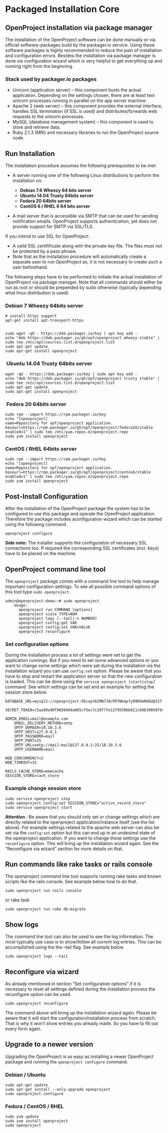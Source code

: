 # Packaged Installation Core

## OpenProject&nbsp;installation via package manager

The installation of the OpenProject software can be done manually or via official software-packages build by the packager.io service. Using these software packages is highly recommended to reduce the pain of installation and configuration errors. Besides the installation via package manager is done via configuration wizard which is very helpful to get everything up and running right from the beginning.

### Stack used by packager.io packages

- Unicorn (application server) – this component hosts the actual application. Depending on the settings chosen, there are at least two unicorn processes running in parallel on the app server machine.
- Apache 2 (web server) – this component provides the external interface, handles SSL termination (if SSL is used) and distributes/forwards web requests to the unicorn processes.
- MySQL (database management system) – this component is used to store and retrieve data.
- Ruby 2.1.3 (MRI) and necessary libraries to run the OpenProject source code.

## Run Installation

The installation procedure assumes the following prerequisites to be met:

- A server running one of the following Linux distributions to perform the installation on:
  - **Debian 7.6 Wheezy 64 bits server**
  - **Ubuntu 14.04 Trusty 64bits server**
  - **Fedora 20 64bits server**
  - **CentOS 6 / RHEL 6 64 bits server&nbsp;**

- A mail server that is accessible via SMTP that can be used for sending notification emails. OpenProject supports authentication, yet does not provide support for SMTP via SSL/TLS.

If you intend to use SSL for OpenProject:

- A valid SSL certifificate along with the private key file. The files must not be protected by a pass phrase.
- Note that as the installation procedure will automatically create a separate user to run OpenProject as, it is not necessary to create such a user beforehand.

The following steps have to be performed to initiate the actual installation of OpenProject via package manager. Note that all commands should either be run as root or should be prepended by sudo otherwise (typically depending what linux distribution is used).

### Debian&nbsp;7 Wheezy 64bits server

    # install https support
    apt-get install apt-transport-https
    
    
    sudo wget -qO - https://deb.packager.io/key | apt-key add -
    echo "deb https://deb.packager.io/gh/opf/openproject wheezy stable" | sudo tee /etc/apt/sources.list.d/openproject.list
    sudo apt-get update
    sudo apt-get install openproject

### &nbsp;Ubuntu 14.04 Trusty 64bits server

    wget -qO - https://deb.packager.io/key | sudo apt-key add -
    echo "deb https://deb.packager.io/gh/opf/openproject trusty stable" |
    sudo tee /etc/apt/sources.list.d/openproject.list
    sudo apt-get update
    sudo apt-get install openproject

### &nbsp;Fedora 20 64bits server

    sudo rpm --import https://rpm.packager.io/key
    echo "[openproject]
    name=Repository for opf/openproject application.
    baseurl=https://rpm.packager.io/gh/opf/openproject/fedora20/stable
    enabled=1" | sudo tee /etc/yum.repos.d/openproject.repo
    sudo yum install openproject

### CentOS / RHEL 64bits server

    sudo rpm --import https://rpm.packager.io/key
    echo "[openproject]
    name=Repository for opf/openproject application.
    baseurl=https://rpm.packager.io/gh/opf/openproject/centos6/stable
    enabled=1" | sudo tee /etc/yum.repos.d/openproject.repo
    sudo yum install openproject

## Post-Install Configuration

After the installation of the OpenProject package the system has to be configured to use this package and operate the OpenProject application. Therefore the package includes aconfiguration wizard which can be started using the following command.

    openproject configure

**Side note:** The installer supports the configuration of necessary SSL connections too. If required the corresponding SSL certificates (incl. keys) have to be placed on the machine.

## OpenProject command line tool

The `openproject` package comes with a command line tool to help manage important configuration settings. To see all possible command options of this tool type `sudo openproject`.

    admin@openproject-demo:~# sudo openproject
        Usage:
          openproject run COMMAND [options]
          openproject scale TYPE=NUM
          openproject logs [--tail|-n NUMBER]
          openproject config:get VAR
          openproject config:set VAR=VALUE
          openproject reconfigure

### Set configuration options

During the installation process a lot of settings were set to get the application runnings. But if you need to set some advanced options or you want to change some settings which were set during the installation via the installation wizard you can use `config:set` option. Please be aware that you have to stop and restart the application server so that the new configuration is loaded. This can be done using the `service openproject [start|stop]` command. See which settings can be set and an example for setting the session store below.

    DATABASE_URL=mysql2://openproject:9ScapYA1MN7JQrPR7Wkmp7y99K6mRHGU@127.0.0.1:3306/openproject
        SECRET_TOKEN=c5aa99a90f9650404a885cf5ec7c28f7fe1379550bb811cb0b39058f9407eaa216b9b2b22d27f58fb15ac21adb3bd16494ebe89e39ec225ef4627db048a12530

    ADMIN_EMAIL=mail@example.com
        EMAIL_DELIVERY_METHOD=smtp
        SMTP_DOMAIN=10.10.3.6
        SMTP_HOST=127.0.0.1
        SMTP_PASSWORD=mail
        SMTP_PORT=25
        SMTP_URL=smtp://mail:mail@127.0.0.1:25/10.10.3.6
        SMTP_USERNAME=mail

    WEB_CONCURRENCY=2
    WEB_TIMEOUT=15

    RAILS_CACHE_STORE=memcache
    SESSION_STORE=cach_store

### Example change session store

    sudo service openproject stop
    sudo openproject config:set SESSION_STORE="active_record_store"
    sudo service openproject start

**Attention** : Be aware that you should only set or change settings which are directly related to the openproject application/instance itself (see the list above). For example settings related to the apache web server can also be set via the `config:set` option but this can end up in an undesired state of the openproject application. If you want to change these settings use the `reconfigure` option. This will bring up the installation wizard again. See the “Reconfigure via wizard” section for more details on that.

## Run commands like rake tasks or rails console

The openproject command line tool supports running rake tasks and known scripts like the rails console. See example below how to do that.

    sudo openproject run rails console

or rake task

    sudo openproject run rake db:migrate

## Show logs

The command line tool can also be used to see the log information. The most typically use case is to show/follow all current log entries. This can be accomplished using the the –tail flag. See example below.

    sudo openproject logs --tail

## Reconfigure via wizard

As already mentioned in section “Set configuration options” if it is necessary to reset all settings defined during the installation process the reconfigure option can be used.

    sudo openproject reconfigure

The command above will bring up the installation wizard again. Please be aware that it will start the configuration/installation process from scratch. That is why it won’t show entries you already made. So you have to fill out every form again.

## Upgrade to a newer version

Upgrading the OpenProject is as easy as installing a newer OpenProject package and running the `openproject configure` command.

### Debian / Ubuntu

    sudo apt-get update
    sudo apt-get install --only-upgrade openproject
    sudo openproject configure

### Fedora / CentOS / RHEL

    sudo yum update
    sudo yum install openproject
    sudo openproject


